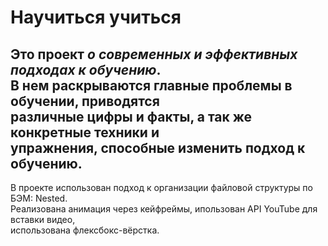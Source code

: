 # Научиться учиться

Это проект ***о современных и эффективных подходах к обучению***. <br>
В нем раскрываются главные проблемы в обучении, приводятся <br>
различные цифры и факты, а так же конкретные техники и <br>
упражнения, способные изменить подход к обучению. <br>
---------


В проекте использован подход к организации файловой структуры по БЭМ: Nested.<br>
Реализована анимация через кейфреймы, ипользован API YouTube для вставки видео,<br>
использована флексбокс-вёрстка.
